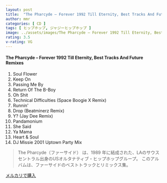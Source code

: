 ```yaml
---
layout: post
title:  "The Pharcyde – Forever 1992 Till Eternity, Best Tracks And Future Remixes"
author: mmr
categories: [ CD ]
tags: [ ヒップホップ, ジャジーヒップホップ ]
image: ../assets/images/The Pharcyde – Forever 1992 Till Eternity, Best Tracks And Future Remixes.jpg
rating: 3.5
v-rating: VG
---
```


#### The Pharcyde – Forever 1992 Till Eternity, Best Tracks And Future Remixes

1. Soul Flower
2. Keep On
3. Passing Me By
4. Return Of The B-Boy
5. Oh Shit
6. Technical Difficulties (Space Boogie X Remix)
7. Runnin'
8. Drop (Beatminerz Remix)
9. Y? (Jay Dee Remix)
10. Pandamonium
11. She Said
12. Ya Mama
13. Heart & Soul
14. DJ Missie 2001 Uptown Party Mix

> The Pharcyde（ファーサイド） は、1989 年に結成された、LAのサウスセントラル出身のUSオルタナティブ・ヒップホップグループ。
このアルバムは、ファーサイドのベストトラックとリミックス集。



[メルカリで購入](https://jp.mercari.com/item/m25240411961)

